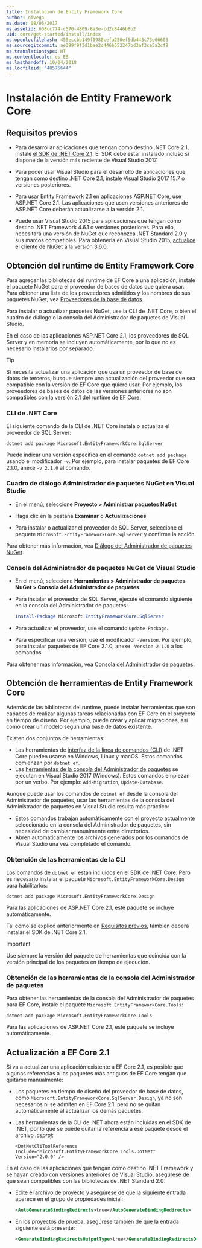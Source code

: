 ```yaml
---
title: Instalación de Entity Framework Core
author: divega
ms.date: 08/06/2017
ms.assetid: 608cc774-c570-4809-8a3e-cd2c8446b8b2
uid: core/get-started/install/index
ms.openlocfilehash: 455eccbb149f0980cefa250ef5db443c73e66603
ms.sourcegitcommit: ae399f9f3d1bae2c446b552247bd3af3ca5a2cf9
ms.translationtype: HT
ms.contentlocale: es-ES
ms.lasthandoff: 10/04/2018
ms.locfileid: "48575644"
---
```

# <a name="installing-entity-framework-core"></a>Instalación de Entity Framework Core

## <a name="prerequisites"></a>Requisitos previos

* Para desarrollar aplicaciones que tengan como destino .NET Core 2.1, instale [el SDK de .NET Core 2.1](https://www.microsoft.com/net/download/core). El SDK debe estar instalado incluso si dispone de la versión más reciente de Visual Studio 2017.

* Para poder usar Visual Studio para el desarrollo de aplicaciones que tengan como destino .NET Core 2.1, instale Visual Studio 2017 15.7 o versiones posteriores.

* Para usar Entity Framework 2.1 en aplicaciones ASP.NET Core, use ASP.NET Core 2.1. Las aplicaciones que usen versiones anteriores de ASP.NET Core deberán actualizarse a la versión 2.1.

* Puede usar Visual Studio 2015 para aplicaciones que tengan como destino .NET Framework 4.6.1 o versiones posteriores. Para ello, necesitará una versión de NuGet que reconozca .NET Standard 2.0 y sus marcos compatibles. Para obtenerla en Visual Studio 2015, [actualice el cliente de NuGet a la versión 3.6.0](https://www.nuget.org/downloads).

## <a name="get-the-entity-framework-core-runtime"></a>Obtención del runtime de Entity Framework Core

Para agregar las bibliotecas del runtime de EF Core a una aplicación, instale el paquete NuGet para el proveedor de bases de datos que quiera usar. Para obtener una lista de los proveedores admitidos y los nombres de sus paquetes NuGet, vea [Proveedores de la base de datos](../../providers/index.md).

Para instalar o actualizar paquetes NuGet, use la CLI de .NET Core, o bien el cuadro de diálogo o la consola del Administrador de paquetes de Visual Studio.

En el caso de las aplicaciones ASP.NET Core 2.1, los proveedores de SQL Server y en memoria se incluyen automáticamente, por lo que no es necesario instalarlos por separado.

> [!TIP]  
> Si necesita actualizar una aplicación que usa un proveedor de base de datos de terceros, busque siempre una actualización del proveedor que sea compatible con la versión de EF Core que quiere usar. Por ejemplo, los proveedores de bases de datos de las versiones anteriores no son compatibles con la versión 2.1 del runtime de EF Core.  

### <a name="net-core-cli"></a>CLI de .NET Core

El siguiente comando de la CLI de .NET Core instala o actualiza el proveedor de SQL Server:

``` Console
dotnet add package Microsoft.EntityFrameworkCore.SqlServer
```

Puede indicar una versión específica en el comando `dotnet add package` usando el modificador `-v`. Por ejemplo, para instalar paquetes de EF Core 2.1.0, anexe `-v 2.1.0` al comando.

### <a name="visual-studio-nuget-package-manager-dialog"></a>Cuadro de diálogo Administrador de paquetes NuGet en Visual Studio

* En el menú, seleccione **Proyecto > Administrar paquetes NuGet**

* Haga clic en la pestaña **Examinar** o **Actualizaciones**

* Para instalar o actualizar el proveedor de SQL Server, seleccione el paquete `Microsoft.EntityFrameworkCore.SqlServer` y confirme la acción.

Para obtener más información, vea [Diálogo del Administrador de paquetes NuGet](https://docs.microsoft.com/nuget/tools/package-manager-ui).

### <a name="visual-studio-nuget-package-manager-console"></a>Consola del Administrador de paquetes NuGet de Visual Studio

* En el menú, seleccione **Herramientas > Administrador de paquetes NuGet > Consola del Administrador de paquetes**.

* Para instalar el proveedor de SQL Server, ejecute el comando siguiente en la consola del Administrador de paquetes:

  ``` PowerShell  
  Install-Package Microsoft.EntityFrameworkCore.SqlServer
  ```
* Para actualizar el proveedor, use el comando `Update-Package`.

* Para especificar una versión, use el modificador `-Version`. Por ejemplo, para instalar paquetes de EF Core 2.1.0, anexe `-Version 2.1.0` a los comandos.

Para obtener más información, vea [Consola del Administrador de paquetes](https://docs.microsoft.com/nuget/tools/package-manager-console).

## <a name="get-entity-framework-core-tools"></a>Obtención de herramientas de Entity Framework Core

Además de las bibliotecas del runtime, puede instalar herramientas que son capaces de realizar algunas tareas relacionadas con EF Core en el proyecto en tiempo de diseño. Por ejemplo, puede crear y aplicar migraciones, así como crear un modelo según una base de datos existente.

Existen dos conjuntos de herramientas:
* Las herramientas de [interfaz de la línea de comandos (CLI)](../../miscellaneous/cli/dotnet.md) de .NET Core pueden usarse en Windows, Linux y macOS. Estos comandos comienzan por `dotnet ef`. 
* Las [herramientas de la consola del Administrador de paquetes](../../miscellaneous/cli/powershell.md) se ejecutan en Visual Studio 2017 (Windows). Estos comandos empiezan por un verbo. Por ejemplo: `Add-Migration`, `Update-Database`.

Aunque puede usar los comandos de `dotnet ef` desde la consola del Administrador de paquetes, usar las herramientas de la consola del Administrador de paquetes en Visual Studio resulta más práctico:
* Estos comandos trabajan automáticamente con el proyecto actualmente seleccionado en la consola del Administrador de paquetes, sin necesidad de cambiar manualmente entre directorios.  
* Abren automáticamente los archivos generados por los comandos de Visual Studio una vez completado el comando.

<a name="cli"></a>

### <a name="get-the-cli-tools"></a>Obtención de las herramientas de la CLI

Los comandos de `dotnet ef` están incluidos en el SDK de .NET Core. Pero es necesario instalar el paquete `Microsoft.EntityFrameworkCore.Design` para habilitarlos:

 ``` Console    
dotnet add package Microsoft.EntityFrameworkCore.Design 
``` 

Para las aplicaciones de ASP.NET Core 2.1, este paquete se incluye automáticamente.

Tal como se explicó anteriormente en [Requisitos previos](#prerequisites), también deberá instalar el SDK de .NET Core 2.1.

> [!IMPORTANT]      
> Use siempre la versión del paquete de herramientas que coincida con la versión principal de los paquetes en tiempo de ejecución.

### <a name="get-the-package-manager-console-tools"></a>Obtención de las herramientas de la consola del Administrador de paquetes

Para obtener las herramientas de la consola del Administrador de paquetes para EF Core, instale el paquete `Microsoft.EntityFrameworkCore.Tools`:

 ``` Console    
dotnet add package Microsoft.EntityFrameworkCore.Tools
``` 

Para las aplicaciones de ASP.NET Core 2.1, este paquete se incluye automáticamente.

## <a name="upgrading-to-ef-core-21"></a>Actualización a EF Core 2.1

Si va a actualizar una aplicación existente a EF Core 2.1, es posible que algunas referencias a los paquetes más antiguos de EF Core tengan que quitarse manualmente:

* Los paquetes en tiempo de diseño del proveedor de base de datos, como `Microsoft.EntityFrameworkCore.SqlServer.Design`, ya no son necesarios ni se admiten en EF Core 2.1, pero no se quitan automáticamente al actualizar los demás paquetes.

* Las herramientas de la CLI de .NET ahora están incluidas en el SDK de .NET, por lo que se puede quitar la referencia a ese paquete desde el archivo *.csproj*:

  ```
  <DotNetCliToolReference Include="Microsoft.EntityFrameworkCore.Tools.DotNet" Version="2.0.0" />
  ```

En el caso de las aplicaciones que tengan como destino .NET Framework y se hayan creado con versiones anteriores de Visual Studio, asegúrese de que sean compatibles con las bibliotecas de .NET Standard 2.0:

  * Edite el archivo de proyecto y asegúrese de que la siguiente entrada aparece en el grupo de propiedades inicial:

    ``` xml
    <AutoGenerateBindingRedirects>true</AutoGenerateBindingRedirects>
    ```

  * En los proyectos de prueba, asegúrese también de que la entrada siguiente está presente:

    ``` xml
    <GenerateBindingRedirectsOutputType>true</GenerateBindingRedirectsOutputType>
    ```

